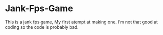 # Jank-Fps-Game
This is a jank fps game, My first atempt at making one. I'm not that good at coding so the code is probably bad.
